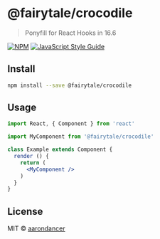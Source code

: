 # @fairytale/crocodile

> Ponyfill for React Hooks in 16.6

[![NPM](https://img.shields.io/npm/v/@fairytale/crocodile.svg)](https://www.npmjs.com/package/@fairytale/crocodile) [![JavaScript Style Guide](https://img.shields.io/badge/code_style-standard-brightgreen.svg)](https://standardjs.com)

## Install

```bash
npm install --save @fairytale/crocodile
```

## Usage

```jsx
import React, { Component } from 'react'

import MyComponent from '@fairytale/crocodile'

class Example extends Component {
  render () {
    return (
      <MyComponent />
    )
  }
}
```

## License

MIT © [aarondancer](https://github.com/aarondancer)

